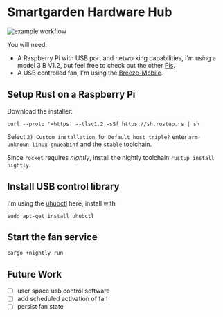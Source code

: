 # Smartgarden Hardware Hub
![example workflow](https://github.com/lucaired/smartgarden-hardware-control/actions/workflows/rust.yml/badge.svg)

You will need:
- A Raspberry Pi with USB port and networking capabilities, i'm using a model 3 B V1.2, but feel free to check out the other [Pis](https://www.raspberrypi.org/products/).
- A USB controlled fan, I'm using the [Breeze-Mobile](https://www.arctic.de/en/Breeze-Mobile/ABACO-BZG00-01000).

## Setup Rust on a Raspberry Pi

Download the installer:
```
curl --proto '=https' --tlsv1.2 -sSf https://sh.rustup.rs | sh
```

Select `2) Custom installation`, for `Default host triple?` enter `arm-unknown-linux-gnueabihf` and the `stable` toolchain.

Since `rocket` requires *nightly*, install the nightly toolchain `rustup install nightly`.

## Install USB control library

I'm using the [uhubctl](https://github.com/mvp/uhubctl) here, install with
```
sudo apt-get install uhubctl
```

## Start the fan service
`cargo +nightly run`

## Future Work
- [ ] user space usb control software
- [ ] add scheduled activation of fan
- [ ] persist fan state
